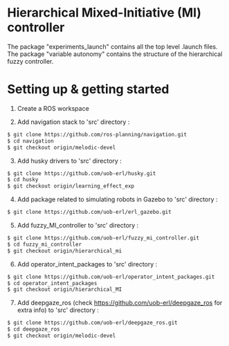 # Hierarchical Mixed-Initiative (MI) controller
The package "experiments_launch" contains all the top level .launch files. The package "variable autonomy" contains the structure of the hierarchical fuzzy controller.

# Setting up & getting started

1) Create a ROS workspace

2) Add navigation stack to 'src' directory :
```sh
$ git clone https://github.com/ros-planning/navigation.git
$ cd navigation
$ git checkout origin/melodic-devel
```

3) Add husky drivers to 'src' directory :
```sh
$ git clone https://github.com/uob-erl/husky.git
$ cd husky
$ git checkout origin/learning_effect_exp
```

4) Add package related to simulating robots in Gazebo to 'src' directory :
```sh
$ git clone https://github.com/uob-erl/erl_gazebo.git
```

5) Add fuzzy_MI_controller to 'src' directory :
```sh
$ git clone https://github.com/uob-erl/fuzzy_mi_controller.git
$ cd fuzzy_mi_controller
$ git checkout origin/hierarchical_mi
```

6) Add operator_intent_packages to 'src' directory :
```sh
$ git clone https://github.com/uob-erl/operator_intent_packages.git
$ cd operator_intent_packages
$ git checkout origin/hierarchical_MI
```

7) Add deepgaze_ros (check https://github.com/uob-erl/deepgaze_ros for extra info) to 'src' directory :
```sh
$ git clone https://github.com/uob-erl/deepgaze_ros.git
$ cd deepgaze_ros
$ git checkout origin/melodic-devel
```


